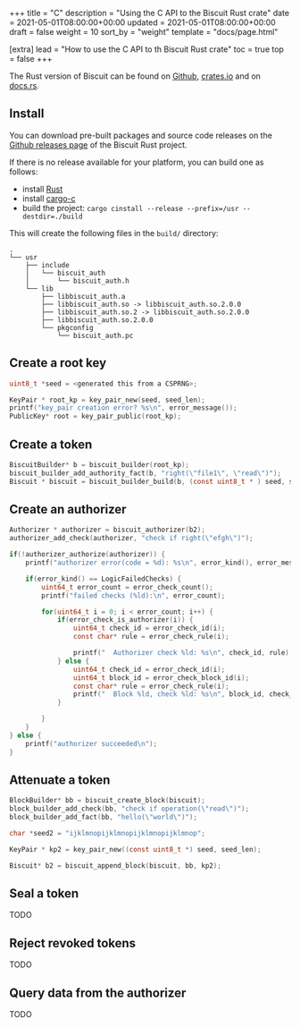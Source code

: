 +++
title = "C"
description = "Using the C API to the Biscuit Rust crate"
date = 2021-05-01T08:00:00+00:00
updated = 2021-05-01T08:00:00+00:00
draft = false
weight = 10
sort_by = "weight"
template = "docs/page.html"

[extra]
lead = "How to use the C API to th Biscuit Rust crate"
toc = true
top = false
+++

The Rust version of Biscuit can be found on [Github](https://github.com/biscuit-auth/biscuit-rust),
[crates.io](https://crates.io/crates/biscuit-auth) and on [docs.rs](https://docs.rs/biscuit-auth).

## Install

You can download pre-built packages and source code releases on the [Github releases page](https://github.com/biscuit-auth/biscuit-rust/releases) of the Biscuit Rust project.

If there is no release available for your platform, you can build one as follows:
- install [Rust](https://rustup.rs/)
- install [cargo-c](https://crates.io/crates/cargo-c)
- build the project: `cargo cinstall --release --prefix=/usr --destdir=./build`

This will create the following files in the `build/` directory:

```
.
└── usr
    ├── include
    │   └── biscuit_auth
    │       └── biscuit_auth.h
    └── lib
        ├── libbiscuit_auth.a
        ├── libbiscuit_auth.so -> libbiscuit_auth.so.2.0.0
        ├── libbiscuit_auth.so.2 -> libbiscuit_auth.so.2.0.0
        ├── libbiscuit_auth.so.2.0.0
        └── pkgconfig
            └── biscuit_auth.pc
```

## Create a root key

```C
uint8_t *seed = <generated this from a CSPRNG>;

KeyPair * root_kp = key_pair_new(seed, seed_len);
printf("key_pair creation error? %s\n", error_message());
PublicKey* root = key_pair_public(root_kp);
```

## Create a token

```C
BiscuitBuilder* b = biscuit_builder(root_kp);
biscuit_builder_add_authority_fact(b, "right(\"file1\", \"read\")");
Biscuit * biscuit = biscuit_builder_build(b, (const uint8_t * ) seed, seed_len);
```

## Create an authorizer

```C
Authorizer * authorizer = biscuit_authorizer(b2);
authorizer_add_check(authorizer, "check if right(\"efgh\")");

if(!authorizer_authorize(authorizer)) {
    printf("authorizer error(code = %d): %s\n", error_kind(), error_message());

    if(error_kind() == LogicFailedChecks) {
        uint64_t error_count = error_check_count();
        printf("failed checks (%ld):\n", error_count);

        for(uint64_t i = 0; i < error_count; i++) {
            if(error_check_is_authorizer(i)) {
                uint64_t check_id = error_check_id(i);
                const char* rule = error_check_rule(i);

                printf("  Authorizer check %ld: %s\n", check_id, rule);
            } else {
                uint64_t check_id = error_check_id(i);
                uint64_t block_id = error_check_block_id(i);
                const char* rule = error_check_rule(i);
                printf("  Block %ld, check %ld: %s\n", block_id, check_id, rule);
            }

        }
    }
} else {
    printf("authorizer succeeded\n");
}
```

## Attenuate a token

```C
BlockBuilder* bb = biscuit_create_block(biscuit);
block_builder_add_check(bb, "check if operation(\"read\")");
block_builder_add_fact(bb, "hello(\"world\")");

char *seed2 = "ijklmnopijklmnopijklmnopijklmnop";

KeyPair * kp2 = key_pair_new((const uint8_t *) seed, seed_len);

Biscuit* b2 = biscuit_append_block(biscuit, bb, kp2);
```

## Seal a token

TODO

## Reject revoked tokens

TODO

## Query data from the authorizer

TODO